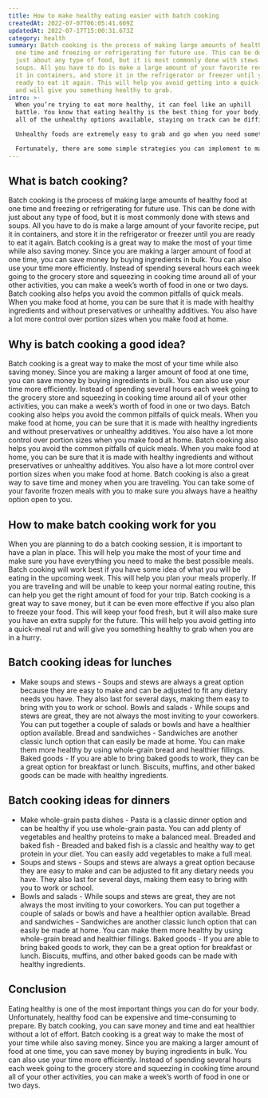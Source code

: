 ```yaml
---
title: How to make healthy eating easier with batch cooking
createdAt: 2022-07-07T06:05:41.609Z
updatedAt: 2022-07-17T15:00:31.673Z
category: health
summary: Batch cooking is the process of making large amounts of healthy food at
  one time and freezing or refrigerating for future use. This can be done with
  just about any type of food, but it is most commonly done with stews and
  soups. All you have to do is make a large amount of your favorite recipe, put
  it in containers, and store it in the refrigerator or freezer until you are
  ready to eat it again. This will help you avoid getting into a quick-meal rut
  and will give you something healthy to grab.
intro: >-
  When you’re trying to eat more healthy, it can feel like an uphill
  battle. You know that eating healthy is the best thing for your body, but with
  all of the unhealthy options available, staying on track can be difficult. 

  Unhealthy foods are extremely easy to grab and go when you need something fast. However, these foods are not the kind of things you want to be consuming regularly. Most of them are loaded with sugars and sodium and have almost no vitamins or minerals.

  Fortunately, there are some simple strategies you can implement to make eating healthy easier. Batch cooking is one of the best ways to make healthy eating easier and more convenient. Read on to learn more about how batch cooking can help you eat healthier without breaking your routine too much!
---
```


## What is batch cooking?

Batch cooking is the process of making large amounts of healthy food at one time and freezing or refrigerating for future use. This can be done with just about any type of food, but it is most commonly done with stews and soups. All you have to do is make a large amount of your favorite recipe, put it in containers, and store it in the refrigerator or freezer until you are ready to eat it again.
Batch cooking is a great way to make the most of your time while also saving money. Since you are making a larger amount of food at one time, you can save money by buying ingredients in bulk. You can also use your time more efficiently. Instead of spending several hours each week going to the grocery store and squeezing in cooking time around all of your other activities, you can make a week’s worth of food in one or two days.
Batch cooking also helps you avoid the common pitfalls of quick meals. When you make food at home, you can be sure that it is made with healthy ingredients and without preservatives or unhealthy additives. You also have a lot more control over portion sizes when you make food at home.

## Why is batch cooking a good idea?

Batch cooking is a great way to make the most of your time while also saving money. Since you are making a larger amount of food at one time, you can save money by buying ingredients in bulk. You can also use your time more efficiently. Instead of spending several hours each week going to the grocery store and squeezing in cooking time around all of your other activities, you can make a week’s worth of food in one or two days.
Batch cooking also helps you avoid the common pitfalls of quick meals. When you make food at home, you can be sure that it is made with healthy ingredients and without preservatives or unhealthy additives. You also have a lot more control over portion sizes when you make food at home.
Batch cooking also helps you avoid the common pitfalls of quick meals. When you make food at home, you can be sure that it is made with healthy ingredients and without preservatives or unhealthy additives. You also have a lot more control over portion sizes when you make food at home.
Batch cooking is also a great way to save time and money when you are traveling. You can take some of your favorite frozen meals with you to make sure you always have a healthy option open to you.

## How to make batch cooking work for you

When you are planning to do a batch cooking session, it is important to have a plan in place. This will help you make the most of your time and make sure you have everything you need to make the best possible meals.
Batch cooking will work best if you have some idea of what you will be eating in the upcoming week. This will help you plan your meals properly. If you are traveling and will be unable to keep your normal eating routine, this can help you get the right amount of food for your trip.
Batch cooking is a great way to save money, but it can be even more effective if you also plan to freeze your food. This will keep your food fresh, but it will also make sure you have an extra supply for the future. This will help you avoid getting into a quick-meal rut and will give you something healthy to grab when you are in a hurry.

## Batch cooking ideas for lunches

- Make soups and stews - Soups and stews are always a great option because they are easy to make and can be adjusted to fit any dietary needs you have. They also last for several days, making them easy to bring with you to work or school.
Bowls and salads - While soups and stews are great, they are not always the most inviting to your coworkers. You can put together a couple of salads or bowls and have a healthier option available.
Bread and sandwiches - Sandwiches are another classic lunch option that can easily be made at home. You can make them more healthy by using whole-grain bread and healthier fillings.
Baked goods - If you are able to bring baked goods to work, they can be a great option for breakfast or lunch. Biscuits, muffins, and other baked goods can be made with healthy ingredients.

## Batch cooking ideas for dinners

- Make whole-grain pasta dishes - Pasta is a classic dinner option and can be healthy if you use whole-grain pasta. You can add plenty of vegetables and healthy proteins to make a balanced meal.
Breaded and baked fish - Breaded and baked fish is a classic and healthy way to get protein in your diet. You can easily add vegetables to make a full meal.
- Soups and stews - Soups and stews are always a great option because they are easy to make and can be adjusted to fit any dietary needs you have. They also last for several days, making them easy to bring with you to work or school.
- Bowls and salads - While soups and stews are great, they are not always the most inviting to your coworkers. You can put together a couple of salads or bowls and have a healthier option available.
Bread and sandwiches - Sandwiches are another classic lunch option that can easily be made at home. You can make them more healthy by using whole-grain bread and healthier fillings.
Baked goods - If you are able to bring baked goods to work, they can be a great option for breakfast or lunch. Biscuits, muffins, and other baked goods can be made with healthy ingredients.

## Conclusion

Eating healthy is one of the most important things you can do for your body. Unfortunately, healthy food can be expensive and time-consuming to prepare. By batch cooking, you can save money and time and eat healthier without a lot of effort.
Batch cooking is a great way to make the most of your time while also saving money. Since you are making a larger amount of food at one time, you can save money by buying ingredients in bulk. You can also use your time more efficiently. Instead of spending several hours each week going to the grocery store and squeezing in cooking time around all of your other activities, you can make a week’s worth of food in one or two days.
